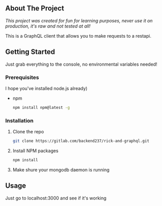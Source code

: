 <!-- ABOUT THE PROJECT -->
## About The Project
*This project was created for fun for learning purposes, never use it on production, it's raw and not tested at all!*

This is a GraphQL client that allows you to make requests to a restapi.

<!-- GETTING STARTED -->
## Getting Started

Just grab everything to the console, no environmental variables needed!

### Prerequisites

I hope you've installed node.js already)
* npm
  ```sh
  npm install npm@latest -g
  ```

### Installation

1. Clone the repo
   ```sh
   git clone https://gitlab.com/backend237/rick-and-graphql.git
   ```
3. Install NPM packages
   ```sh
   npm install
   ```
4. Make shure your mongodb daemon is running

<!-- USAGE EXAMPLES -->
## Usage

Just go to localhost:3000 and see if it's working

